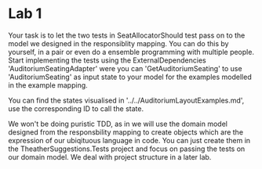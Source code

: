 # Lab 1

Your task is to let the two tests in SeatAllocatorShould test pass on to the model we designed in the responsiblity mapping. You can do this by yourself, in a pair or even do a ensemble programming with multiple people.
Start implementing the tests using the ExternalDependencies 'AuditoriumSeatingAdapter' were you can 'GetAuditoriumSeating' to use 'AuditoriumSeating' as input state to your model for the examples modelled in the example mapping.

You can find the states visualised in '../../AuditoriumLayoutExamples.md', use the corresponding ID to call the state.

We won't be doing puristic TDD, as in we will use the domain model designed from the responsbility mapping to create objects which are the expression of our ubiqituous language in code. You can just create them in the TheatherSuggestions.Tests project and focus on passing the tests on our domain model. We deal with project structure in a later lab.
